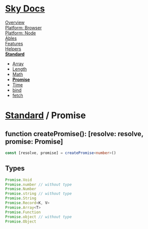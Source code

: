 <!--- This Promise was auto-generated using "npx sky readme" --> 

# [Sky Docs](/README.md)

[Overview](..%2F..%2Fdocs%2Foverview%2FOverview.md)   
[Platform: Browser](..%2F..%2F%40browser%2FPlatform%3A%20Browser.md)   
[Platform: Node](..%2F..%2F%40node%2FPlatform%3A%20Node.md)   
[Ables](..%2F..%2Fables%2FAbles.md)   
[Features](..%2F..%2Ffeatures%2FFeatures.md)   
[Helpers](..%2F..%2Fhelpers%2FHelpers.md)   
**[Standard](..%2F..%2Fstandard%2FStandard.md)**   
* [Array](..%2F..%2Fstandard%2FArray%2FArray.md)
* [Length](..%2F..%2Fstandard%2FLength%2FLength.md)
* [Math](..%2F..%2Fstandard%2FMath%2FMath.md)
* **[Promise](..%2F..%2Fstandard%2FPromise%2FPromise.md)**
* [Time](..%2F..%2Fstandard%2FTime%2FTime.md)
* [bind](..%2F..%2Fstandard%2Fbind%2Fbind.md)
* [fetch](..%2F..%2Fstandard%2Ffetch%2Ffetch.md)
  
# [Standard](..%2F..%2Fstandard%2FStandard.md) / Promise

## function createPromise<R>(): \[resolve: resolve<R>, promise: Promise<R>\]

```typescript
const [resolve, promise] = createPromise<number>()

```

## Types

```typescript
Promise.Void
Promise.number // without type
Promise.Number
Promise.string // without type
Promise.String
Promise.Record<K, V>
Promise.Array<T>
Promise.Function
Promise.object // without type
Promise.Object

```